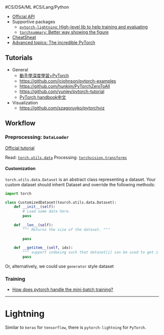 #CS/DSA/ML #CS/Lang/Python 

* [Official API](https://pytorch.org/docs/stable/index.html)
* Supportive packages
    * [`pytorch-lightning`: High-level lib to help training and evaluating](https://github.com/PyTorchLightning/pytorch-lightning)
    * [`torchsummary`: Better way showing the figure](https://github.com/sksq96/pytorch-summary)
* [CheatSheat](https://hackmd.io/@rh0jTfFDTO6SteMDq91tgg/HkDRHKLrU)
* [Advanced topics: The incredible PyTorch](https://github.com/ritchieng/the-incredible-pytorch)

## Tutorials

* General
    * [動手學深度學習+PyTorch](https://tangshusen.me/Dive-into-DL-PyTorch/)
    * https://github.com/jcjohnson/pytorch-examples
    * https://github.com/hunkim/PyTorchZeroToAll
    * https://github.com/yunjey/pytorch-tutorial
    * [PyTorch handbook中文](https://github.com/zergtant/pytorch-handbook)
* Visualization
    * https://github.com/szagoruyko/pytorchviz

## Workflow

### Preprocessing: `DataLoader`

[Official tutorial](https://pytorch.org/tutorials/recipes/recipes/custom_dataset_transforms_loader.html)

Read: [`torch.utils.data`](https://pytorch.org/docs/stable/data.html)
Processing: [`torchvision.transforms`](https://pytorch.org/docs/stable/torchvision/transforms.html)

#### Customization

`torch.utils.data.Dataset` is an abstract class representing a dataset. Your custom dataset should inherit Dataset and override the following methods:

```python
import torch

class CustomizedDataset(tourch.utils.data.Dataset):
    def __init__(self):
        # Load some data here.
        pass
        
    def __len__(self):
        """ Returns the size of the dataset. """
        
        pass
        
    def __getitem__(self, idx):
        """ support indexing such that dataset[i] can be used to get i-th sample. """
        pass
```

Or, alternatively, we could use `generator` style dataset

### Training

* [How does pytorch handle the mini-batch training?](https://discuss.pytorch.org/t/how-does-pytorch-handle-the-mini-batch-training/9707)

----

# Lightning

Similar to `keras` for `tensorflow`, there is `pytorch-lightning` for `PyTorch`.